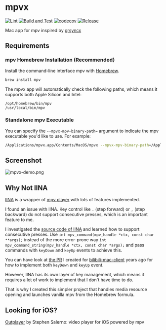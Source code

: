 # mpvx

[![Lint](https://github.com/HackingGate/mpvx/actions/workflows/lint.yml/badge.svg)](https://github.com/HackingGate/mpvx/actions/workflows/lint.yml)
[![Build and Test](https://github.com/HackingGate/mpvx/actions/workflows/test-and-coverage.yml/badge.svg)](https://github.com/HackingGate/mpvx/actions/workflows/test-and-coverage.yml)
[![codecov](https://codecov.io/gh/HackingGate/mpvx/graph/badge.svg?token=TVGJ0H9CTZ)](https://codecov.io/gh/HackingGate/mpvx)
[![Release](https://github.com/HackingGate/mpvx/workflows/Release/badge.svg)](https://github.com/HackingGate/mpvx/releases)

Mac app for mpv inspired by [grsyncx](https://github.com/username0x0a/grsyncx)

## Requirements

### mpv Homebrew Installation (Recommended)

Install the command-line interface mpv with [Homebrew](https://brew.sh).

```bash
brew install mpv
```

The mpvx app will automatically check the following paths, which means it supports both Apple Silicon and Intel:

```text
/opt/homebrew/bin/mpv
/usr/local/bin/mpv
```

### Standalone mpv Executable

You can specify the `--mpvx-mpv-binary-path=` argument to indicate the mpv executable you'd like to use. For example:

```bash
/Applications/mpvx.app/Contents/MacOS/mpvx --mpvx-mpv-binary-path=/Applications/mpv.app/Contents/MacOS/mpv
```

## Screenshot

![mpvx-demo.png](https://raw.githubusercontent.com/HackingGate/mpvx/master/assets/mpvx-demo.png)

## Why Not IINA

[IINA](https://iina.io) is a wrapper of [mpv player](https://mpv.io) with lots of features implemented.

I found an issue with IINA. Key control like `.` (step forward) or `,` (step backward) do not support consecutive presses, which is an important feature to me.

I investigated the [source code of IINA](https://github.com/iina/iina) and learned how to support consecutive presses. Use `int mpv_command(mpv_handle *ctx, const char **args);` instead of the more error-prone way `int mpv_command_string(mpv_handle *ctx, const char *args);` and pass commands with `keyDown` and `keyUp` events to achieve this.

You can have look at [the PR](https://github.com/typcn/bilibili-mac-client/pull/163/files) I created for [bilibili-mac-client](https://github.com/typcn/bilibili-mac-client) years ago for how to implement both `keyDown` and `keyUp` event.

However, IINA has its own layer of key management, which means it requires a lot of work to implement that I don't have time to do.

That is why I created this simpler project that handles media resource opening and launches vanilla mpv from the Homebrew formula.

## Looking for iOS?

[Outplayer](https://outplayer.app/) by Stephen Salerno: video player for iOS powered by mpv
